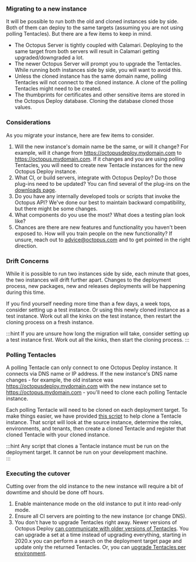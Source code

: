 ### Migrating to a new instance 

It will be possible to run both the old and cloned instances side by side.  Both of them can deploy to the same targets (assuming you are not using polling Tentacles).  But there are a few items to keep in mind.

- The Octopus Server is tightly coupled with Calamari.  Deploying to the same target from both servers will result in Calamari getting upgraded/downgraded a lot.  
- The newer Octopus Server will prompt you to upgrade the Tentacles.  While running both instances side by side, you will want to avoid this.
- Unless the cloned instance has the same domain name, polling Tentacles will not connect to the cloned instance.  A clone of the polling Tentacles might need to be created.
- The thumbprints for certificates and other sensitive items are stored in the Octopus Deploy database.  Cloning the database cloned those values.

### Considerations

As you migrate your instance, here are few items to consider.  

1. Will the new instance's domain name be the same, or will it change?  For example, will it change from https://octopusdeploy.mydomain.com to https://octopus.mydomain.com.  If it changes and you are using polling Tentacles, you will need to create new Tentacle instances for the new Octopus Deploy instance.
2. What CI, or build servers, integrate with Octopus Deploy?  Do those plug-ins need to be updated?  You can find several of the plug-ins on the [downloads page](https://octopus.com/downloads).
3. Do you have any internally developed tools or scripts that invoke the Octopus API?  We've done our best to maintain backward compatibility, but there might be some changes.  
4. What components do you use the most?  What does a testing plan look like? 
5. Chances are there are new features and functionality you haven't been exposed to.  How will you train people on the new functionality?  If unsure, reach out to advice@octopus.com and to get pointed in the right direction.

### Drift Concerns

While it is possible to run two instances side by side, each minute that goes, the two instances will drift further apart.  Changes to the deployment process, new packages, new and releases deployments will be happening during this time.  

If you find yourself needing more time than a few days, a week tops, consider setting up a test instance.  Or using this newly cloned instance as a test instance.  Work out all the kinks on the test instance, then restart the cloning process on a fresh instance.

:::hint
If you are unsure how long the migration will take, consider setting up a test instance first.  Work out all the kinks, then start the cloning process.
:::

### Polling Tentacles

A polling Tentacle can only connect to one Octopus Deploy instance.  It connects via DNS name or IP address.  If the new instance's DNS name changes - for example, the old instance was https://octopusdeploy.mydomain.com with the new instance set to https://octopus.mydomain.com - you'll need to clone each polling Tentacle instance.

Each polling Tentacle will need to be cloned on each deployment target.  To make things easier, we have provided [this script](https://github.com/OctopusDeployLabs/SpaceCloner/blob/master/CloneTentacleInstance.ps1) to help clone a Tentacle instance.  That script will look at the source instance, determine the roles, environments, and tenants, then create a cloned Tentacle and register that cloned Tentacle with your cloned instance.  

:::hint
Any script that clones a Tentacle instance must be run on the deployment target.  It cannot be run on your development machine.  
:::

### Executing the cutover

Cutting over from the old instance to the new instance will require a bit of downtime and should be done off hours.

1. Enable maintenance mode on the old instance to put it into read-only mode.
1. Ensure all CI servers are pointing to the new instance (or change DNS).
1. You don't have to upgrade Tentacles right away.  Newer versions of Octopus Deploy [can communicate with older versions of Tentacles](/docs/support/compatibility.md).  You can upgrade a set at a time instead of upgrading everything, starting in 2020.x you can perform a search on the deployment target page and update only the returned Tentacles.  Or, you can [upgrade Tentacles per environment](https://www.youtube.com/watch?v=KVxdSdYAqQU&t=352s).  